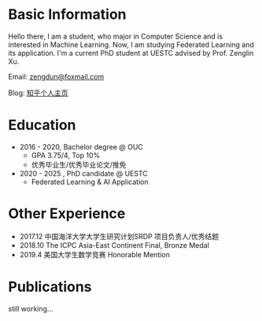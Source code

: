 # Basic Information

Hello there, I am a student, who major in Computer Science and is interested in Machine Learning. Now, I am studying Federated Learning and its application. I'm a current PhD student at UESTC advised by Prof. Zenglin Xu. 



Email: zengdun@foxmail.com 

Blog: [知乎个人主页](https://www.zhihu.com/people/ceng-xian-sen-43/posts)

# Education

- 2016 - 2020,  Bachelor degree @ OUC
  - GPA 3.75/4, Top 10%
  - 优秀毕业生/优秀毕业论文/推免
- 2020 - 2025 ,  PhD candidate @ UESTC
  - Federated Learning & AI Application
  
# Other Experience

- 2017.12  中国海洋大学大学生研究计划SRDP 项目负责人/优秀结题
- 2018.10  The ICPC Asia-East Continent Final, Bronze Medal
- 2019.4   美国大学生数学竞赛 Honorable Mention

# Publications

still working...
